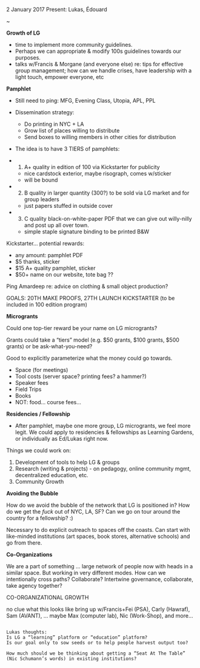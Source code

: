 2 January 2017
Present: Lukas, Édouard 

~

**Growth of LG**
- time to implement more community guidelines. 
- Perhaps we can appropriate & modify 100s guidelines towards our purposes.
- talks w/Francis & Morgane (and everyone else) re: tips for effective group management; how can we handle crises, have leadership with a light touch, empower everyone, etc

**Pamphlet**
- Still need to ping: MFG, Evening Class, Utopia, APL, PPL
- Dissemination strategy:
	- Do printing in NYC + LA
	- Grow list of places willing to distribute
	- Send boxes to willing members in other cities for distribution 

- The idea is to have 3 TIERS of pamphlets:
- 1. A+ quality in edition of 100 via Kickstarter for publicity
	- nice cardstock exterior, maybe risograph, comes w/sticker
	- will be bound
- 2. B quality in larger quantity (300?) to be sold via LG market and for group leaders
	- just papers stuffed in outside cover
- 3. C quality black-on-white-paper PDF that we can give out willy-nilly and post up all over town. 
	- simple staple signature binding to be printed B&W

Kickstarter… potential rewards:
- any amount: pamphlet PDF
- $5 thanks, sticker
- $15 A+ quality pamphlet, sticker
- $50+ name on our website, tote bag ?? 

Ping Amardeep re: advice on clothing & small object production?

GOALS: 20TH MAKE PROOFS, 27TH LAUNCH KICKSTARTER (to be included in 100 edition program)

**Microgrants**

Could one top-tier reward be your name on LG microgrants?

Grants could take a “tiers” model (e.g. $50 grants, $100 grants, $500 grants) or be ask-what-you-need? 

Good to explicitly parameterize what the money could go towards. 
- Space (for meetings)
- Tool costs (server space? printing fees? a hammer?)
- Speaker fees
- Field Trips
- Books
- NOT: food… course fees…

**Residencies / Fellowship**
- After pamphlet, maybe one more group, LG microgrants, we feel more legit. We could apply to residencies & fellowships as Learning Gardens, or individually as Ed/Lukas right now. 

Things we could work on:
1. Development of tools to help LG & groups
2. Research (writing & projects) - on pedagogy, online community mgmt, decentralized education, etc.
3. Community Growth

**Avoiding the Bubble**

How do we avoid the bubble of the network that LG is positioned in? How do we get the _fuck_ out of NYC, LA, SF? 
Can we go on tour around the country for a fellowship? :)

Necessary to do explicit outreach to spaces off the coasts. Can start with like-minded institutions (art spaces, book stores, alternative schools) and go from there. 

**Co-Organizations**

We are a part of something … 
large network of people now with heads in a similar space. But working in very different modes. 
How can we intentionally cross paths? Collaborate? Intertwine governance, collaborate, take agency together? 

CO-ORGANIZATIONAL GROWTH

no clue what this looks like
bring up w/Francis+Fei (PSA), Carly (Hawraf), Sam (AVANT), … maybe Max (computer lab), Nic (Work-Shop), and more…

~~~~~~~

Lukas thoughts:
Is LG a “learning” platform or “education” platform? 
Is our goal only to sow seeds or to help people harvest output too?

How much should we be thinking about getting a “Seat At The Table” (Nic Schumann’s words) in existing institutions? 